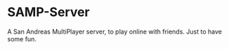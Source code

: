 # SAMP-Server
A San Andreas MultiPlayer server, to play online with friends. Just to have some fun.
